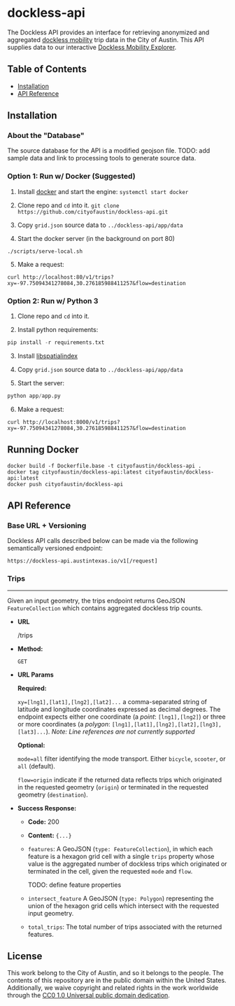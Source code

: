 # dockless-api

The Dockless API provides an interface for retrieving anonymized and aggregated [dockless mobility](https://austintexas.gov/docklessmobility) trip data in the City of Austin. This API supplies data to our interactive [Dockless Mobility Explorer](https://dockless.austintexas.io).

## Table of Contents
* [Installation](#Installation)
* [API Reference](#api-reference)

## Installation

### About the "Database"

The source database for the API is a modified geojson file. TODO: add sample data and link to processing tools to generate source data.

### Option 1: Run w/ Docker (Suggested)

1.  Install [docker](https://www.docker.com/) and start the engine:
    `systemctl start docker`

2.  Clone repo and `cd` into it.
    `git clone https://github.com/cityofaustin/dockless-api.git`

3.  Copy `grid.json` source data to `../dockless-api/app/data`

4.  Start the docker server (in the background on port 80)

`./scripts/serve-local.sh`

5.  Make a request:

```shell
curl http://localhost:80/v1/trips?xy=-97.75094341278084,30.276185988411257&flow=destination
```

### Option 2: Run w/ Python 3

1.  Clone repo and `cd` into it.

2.  Install python requirements:

```python
pip install -r requirements.txt
```

3.  Install [libspatialindex](http://libspatialindex.github.io/)

4.  Copy `grid.json` source data to `../dockless-api/app/data`

5.  Start the server:

```python
python app/app.py
```

6.  Make a request:

```shell
curl http://localhost:8000/v1/trips?xy=-97.75094341278084,30.276185988411257&flow=destination
```

## Running Docker

```
docker build -f Dockerfile.base -t cityofaustin/dockless-api .
docker tag cityofaustin/dockless-api:latest cityofaustin/dockless-api:latest
docker push cityofaustin/dockless-api

```

## API Reference

### Base URL + Versioning

Dockless API calls described below can be made via the following semantically versioned endpoint:

`https://dockless-api.austintexas.io/v1[/request]`

### Trips
----

Given an input geometry, the trips endpoint returns GeoJSON `FeatureCollection` which contains aggregated dockless trip counts. 

* **URL**

  /trips

* **Method:**

  `GET`
  
*  **URL Params**

    **Required:**

    `xy=[lng1],[lat1],[lng2],[lat2]...` a comma-separated string of latitude and longitude coordinates expressed as decimal degrees. The endpoint expects either one coordinate (a *point*: `[lng1],[lng2]`) or three or more coordinates (a *polygon*: `[lng1],[lat1],[lng2],[lat2],[lng3],[lat3]...`).
    *Note: Line references are not currently supported*

    **Optional:**

    `mode=all` filter identifying the mode transport. Either `bicycle`, `scooter`, or `all` (default).

    `flow=origin` indicate if the returned data reflects trips which originated in the requested geometry (`origin`) or terminated in the requested geometry (`destination`).

* **Success Response:**

    * **Code:** 200

    * **Content:** `{...}`

    - `features`:
        A GeoJSON (`type: FeatureCollection`), in which each feature is a hexagon grid cell with a single `trips` property whose value is the aggregated number of dockless trips which originated or terminated in the cell, given the requested `mode` and `flow`.

        TODO: define feature properties

    - `intersect_feature`
        A GeoJSON (`type: Polygon`) representing the union of the hexagon grid cells which intersect with the requested input geometry.

  - `total_trips`:
        The total number of trips associated with the returned features.
        
## License

This work belong to the City of Austin, and so it belongs to the people. The contents of this repository are in the public domain within the United States. Additionally, we waive copyright and related rights in the work worldwide through the [CC0 1.0 Universal public domain dedication](https://creativecommons.org/publicdomain/zero/1.0/).

